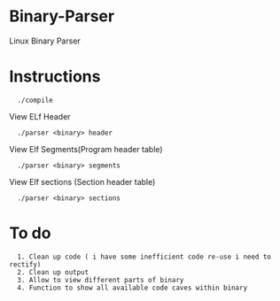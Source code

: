 # Binary-Parser
Linux Binary Parser



# Instructions
      ./compile
     
 View ELf Header
      
      ./parser <binary> header
     
 View Elf Segments(Program header table)
  
      ./parser <binary> segments
      
 View Elf sections (Section header table)
  
      ./parser <binary> sections

# To do
      1. Clean up code ( i have some inefficient code re-use i need to rectify)
      2. Clean up output
      3. Allow to view different parts of binary
      4. Function to show all available code caves within binary
